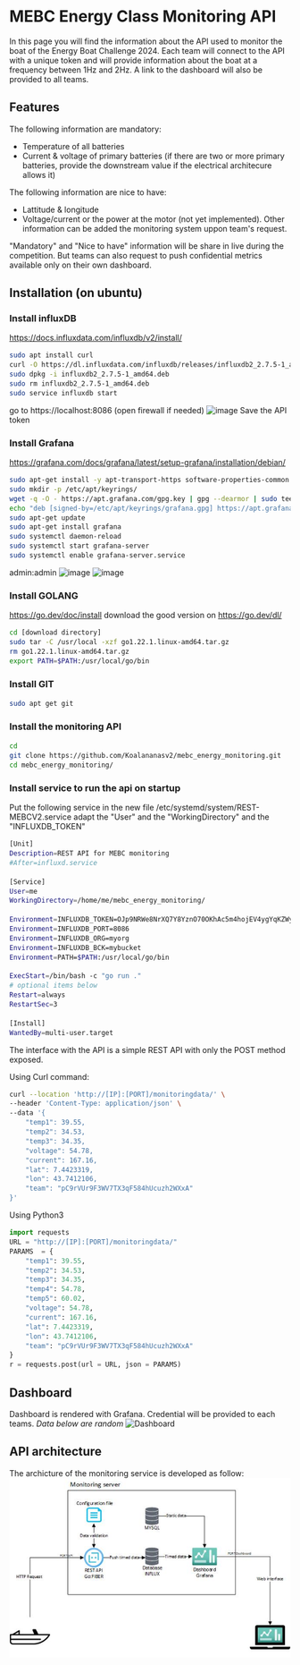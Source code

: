 # MEBC Energy Class Monitoring API

In this page you will find the information about the API used to monitor the boat of the Energy Boat Challenge 2024.
Each team will connect to the API with a unique token and will provide information about the boat at a frequency between 1Hz and 2Hz.
A link to the dashboard will also be provided to all teams.

## Features

The following information are mandatory:
- Temperature of all batteries
- Current & voltage of primary batteries (if there are two or more primary batteries, provide the downstream value if the electrical architecure allows it)

The following information are nice to have:
- Lattitude & longitude
- Voltage/current or the power at the motor (not yet implemented).
Other information can be added the monitoring system uppon team's request.

"Mandatory" and "Nice to have" information will be share in live during the competition.
But teams can also request to push confidential metrics available only on their own dashboard.

## Installation (on ubuntu)
### Install influxDB
https://docs.influxdata.com/influxdb/v2/install/
```sh
sudo apt install curl
curl -O https://dl.influxdata.com/influxdb/releases/influxdb2_2.7.5-1_amd64.deb
sudo dpkg -i influxdb2_2.7.5-1_amd64.deb
sudo rm influxdb2_2.7.5-1_amd64.deb
sudo service influxdb start
```
go to https://localhost:8086 (open firewall if needed)
![image](https://github.com/Koalananasv2/mebc_energy_monitoring/assets/152738791/594abd1e-8fa3-44b1-948b-e3cb999441f3)
Save the API token

### Install Grafana
https://grafana.com/docs/grafana/latest/setup-grafana/installation/debian/
```sh
sudo apt-get install -y apt-transport-https software-properties-common wget
sudo mkdir -p /etc/apt/keyrings/
wget -q -O - https://apt.grafana.com/gpg.key | gpg --dearmor | sudo tee /etc/apt/keyrings/grafana.gpg > /dev/null
echo "deb [signed-by=/etc/apt/keyrings/grafana.gpg] https://apt.grafana.com stable main" | sudo tee -a /etc/apt/sources.list.d/grafana.list
sudo apt-get update
sudo apt-get install grafana
sudo systemctl daemon-reload
sudo systemctl start grafana-server
sudo systemctl enable grafana-server.service
```
admin:admin
![image](https://github.com/Koalananasv2/mebc_energy_monitoring/assets/152738791/533ddd72-4efc-4dd3-b2d8-ad4746ec511b)
![image](https://github.com/Koalananasv2/mebc_energy_monitoring/assets/152738791/49878eab-6934-49a9-8bf7-cc4972fa45ad)

### Install GOLANG
https://go.dev/doc/install
download the good version on https://go.dev/dl/
```sh
cd [download directory]
sudo tar -C /usr/local -xzf go1.22.1.linux-amd64.tar.gz
rm go1.22.1.linux-amd64.tar.gz
export PATH=$PATH:/usr/local/go/bin
```

### Install GIT
```sh
sudo apt get git
```

### Install the monitoring API
```sh
cd 
git clone https://github.com/Koalananasv2/mebc_energy_monitoring.git
cd mebc_energy_monitoring/
```

### Install service to run the api on startup

Put the following service in the new file /etc/systemd/system/REST-MEBCV2.service
adapt the "User" and the "WorkingDirectory" and the "INFLUXDB_TOKEN"
```sh
[Unit]
Description=REST API for MEBC monitoring
#After=influxd.service

[Service]
User=me
WorkingDirectory=/home/me/mebc_energy_monitoring/

Environment=INFLUXDB_TOKEN=OJp9NRWe8NrXQ7Y8YznO70OKhAc5m4hojEV4ygYqKZWyfSSirQyrRhuU55pmKRQX51LjwFBeiChOXUg-HWjbjA==
Environment=INFLUXDB_PORT=8086
Environment=INFLUXDB_ORG=myorg
Environment=INFLUXDB_BCK=mybucket
Environment=PATH=$PATH:/usr/local/go/bin

ExecStart=/bin/bash -c "go run ."
# optional items below
Restart=always
RestartSec=3

[Install]
WantedBy=multi-user.target
```




The interface with the API is a simple REST API with only the POST method exposed.

Using Curl command:
```sh
curl --location 'http://[IP]:[PORT]/monitoringdata/' \
--header 'Content-Type: application/json' \
--data '{
    "temp1": 39.55,
    "temp2": 34.53,
    "temp3": 34.35,
    "voltage": 54.78,
    "current": 167.16,
    "lat": 7.4423319,
    "lon": 43.7412106,
    "team": "pC9rVUr9F3WV7TX3qF584hUcuzh2WXxA"
}'
```

Using Python3
```python
import requests
URL = "http://[IP]:[PORT]/monitoringdata/"
PARAMS  = {
    "temp1": 39.55,
    "temp2": 34.53,
    "temp3": 34.35,
    "temp4": 54.78,
    "temp5": 60.02,
    "voltage": 54.78,
    "current": 167.16,
    "lat": 7.4423319,
    "lon": 43.7412106,
    "team": "pC9rVUr9F3WV7TX3qF584hUcuzh2WXxA"
}
r = requests.post(url = URL, json = PARAMS)
```

## Dashboard

Dashboard is rendered with Grafana. Credential will be provided to each teams.
_Data below are random_
![Dashboard](https://s5.gifyu.com/images/SiSOF.gif)

## API architecture

The archicture of the monitoring service is developed as follow:
![APIarchicture](https://github.com/Koalananasv2/mebc_energy_monitoring/blob/master/architecture.jpg?raw=true)
